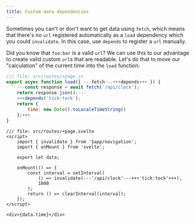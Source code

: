```yaml
---
title: Custom data dependencies
---
```


Sometimes you can't or don't want to get data using `fetch`, which means that there's no `url` registered automatically as a `load` dependency which you could `invalidate`. In this case, use `depends` to register a `url` manually.

Did you know that `foo:bar` is a valid `url`? We can use this to our advantage to create valid custom `url`s that are readable. Let's do that to move our "calculation" of the current time into the `load` function:

```js
/// file: src/routes/+page.js
export async function load({ ---fetch---+++depends+++ }) {
    ---const response = await fetch('/api/clock');
	return response.json();---
	+++depends('tick:tock');
	return {
		time: new Date().toLocaleTimeString()
	};+++
}
```

```svelte
/// file: src/routes/+page.svelte
<script>
	import { invalidate } from '$app/navigation';
	import { onMount } from 'svelte';

	export let data;

	onMount(() => {
		const interval = setInterval(
			() => invalidate(---'/api/clock'---+++'tick:tock'+++),
			1000
		);
		return () => clearInterval(interval);
	});
</script>

<div>{data.time}</div>
```
